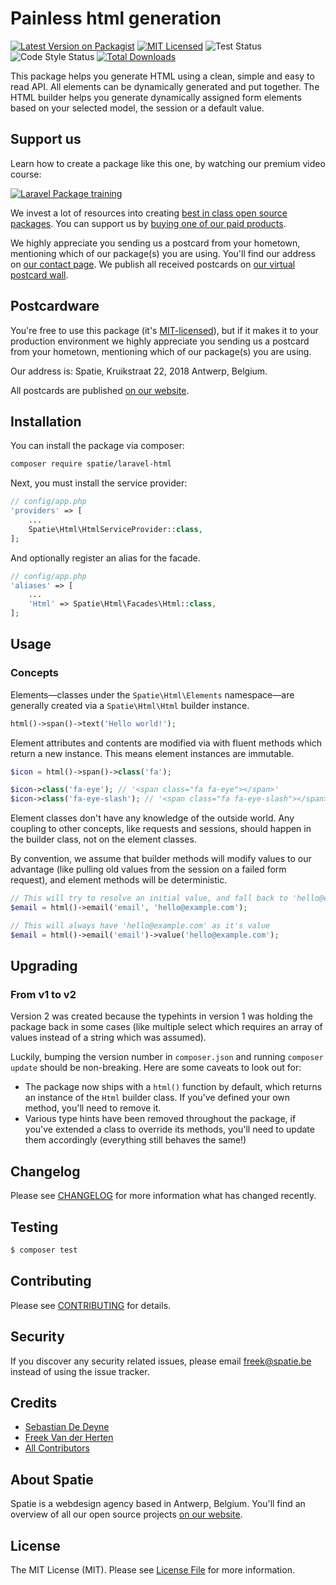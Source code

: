 # Painless html generation

[![Latest Version on Packagist](https://img.shields.io/packagist/v/spatie/laravel-html.svg?style=flat-square)](https://packagist.org/packages/spatie/laravel-html)
[![MIT Licensed](https://img.shields.io/badge/license-MIT-brightgreen.svg?style=flat-square)](LICENSE.md)
![Test Status](https://img.shields.io/github/workflow/status/spatie/laravel-html/run-tests?label=tests)
![Code Style Status](https://img.shields.io/github/workflow/status/spatie/laravel-html/php-cs-fixer?label=code%20style)
[![Total Downloads](https://img.shields.io/packagist/dt/spatie/laravel-html.svg?style=flat-square)](https://packagist.org/packages/spatie/laravel-html)

This package helps you generate HTML using a clean, simple and easy to read API. All elements can be dynamically generated and put together. The HTML builder helps you generate dynamically assigned form elements based on your selected model, the session or a default value.

## Support us

Learn how to create a package like this one, by watching our premium video course:

[![Laravel Package training](https://spatie.be/github/package-training.jpg)](https://laravelpackage.training)

We invest a lot of resources into creating [best in class open source packages](https://spatie.be/open-source). You can support us by [buying one of our paid products](https://spatie.be/open-source/support-us).

We highly appreciate you sending us a postcard from your hometown, mentioning which of our package(s) you are using. You'll find our address on [our contact page](https://spatie.be/about-us). We publish all received postcards on [our virtual postcard wall](https://spatie.be/open-source/postcards).

## Postcardware

You're free to use this package (it's [MIT-licensed](LICENSE.md)), but if it makes it to your production environment we highly appreciate you sending us a postcard from your hometown, mentioning which of our package(s) you are using.

Our address is: Spatie, Kruikstraat 22, 2018 Antwerp, Belgium.

All postcards are published [on our website](https://spatie.be/en/opensource/postcards).

## Installation

You can install the package via composer:

``` bash
composer require spatie/laravel-html
```

Next, you must install the service provider:

```php
// config/app.php
'providers' => [
    ...
    Spatie\Html\HtmlServiceProvider::class,
];
```

And optionally register an alias for the facade.

```php
// config/app.php
'aliases' => [
    ...
    'Html' => Spatie\Html\Facades\Html::class,
];
```

## Usage

### Concepts

Elements—classes under the `Spatie\Html\Elements` namespace—are generally created via a `Spatie\Html\Html` builder instance.

```php
html()->span()->text('Hello world!');
```

Element attributes and contents are modified via with fluent methods which return a new instance. This means element instances are immutable.

```php
$icon = html()->span()->class('fa');

$icon->class('fa-eye'); // '<span class="fa fa-eye"></span>'
$icon->class('fa-eye-slash'); // '<span class="fa fa-eye-slash"></span>'
```

Element classes don't have any knowledge of the outside world. Any coupling to other concepts, like requests and sessions, should happen in the builder class, not on the element classes.

By convention, we assume that builder methods will modify values to our advantage (like pulling old values from the session on a failed form request), and element methods will be deterministic.

```php
// This will try to resolve an initial value, and fall back to 'hello@example.com'
$email = html()->email('email', 'hello@example.com');

// This will always have 'hello@example.com' as it's value
$email = html()->email('email')->value('hello@example.com');
```

## Upgrading

### From v1 to v2

Version 2 was created because the typehints in version 1 was holding the package back in some cases (like multiple select which requires an array of values instead of a string which was assumed).

Luckily, bumping the version number in `composer.json` and running `composer update` should be non-breaking. Here are some caveats to look out for:

- The package now ships with a `html()` function by default, which returns an instance of the `Html` builder class. If you've defined your own method, you'll need to remove it.
- Various type hints have been removed throughout the package, if you've extended a class to override its methods, you'll need to update them accordingly (everything still behaves the same!)

## Changelog

Please see [CHANGELOG](CHANGELOG.md) for more information what has changed recently.

## Testing

```bash
$ composer test
```

## Contributing

Please see [CONTRIBUTING](CONTRIBUTING.md) for details.

## Security

If you discover any security related issues, please email freek@spatie.be instead of using the issue tracker.

## Credits

- [Sebastian De Deyne](https://github.com/sebastiandedeyne)
- [Freek Van der Herten](https://github.com/freekmurze)
- [All Contributors](../../contributors)

## About Spatie
Spatie is a webdesign agency based in Antwerp, Belgium. You'll find an overview of all our open source projects [on our website](https://spatie.be/opensource).

## License

The MIT License (MIT). Please see [License File](LICENSE.md) for more information.
